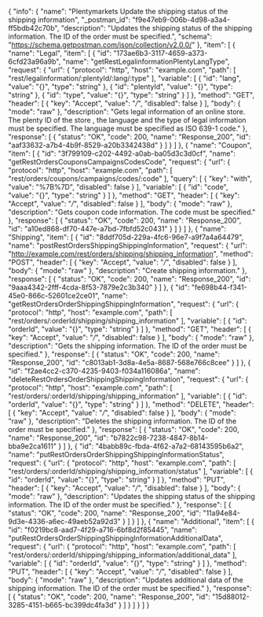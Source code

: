 {
  "info": {
    "name": "Plentymarkets Update the shipping status of the shipping information",
    "_postman_id": "f9e47eb9-006b-4d98-a3a4-ff5bdb42c70b",
    "description": "Updates the shipping status of the shipping information. The ID of the order must be specified.",
    "schema": "https://schema.getpostman.com/json/collection/v2.0.0/"
  },
  "item": [
    {
      "name": "Legal",
      "item": [
        {
          "id": "173ae6b3-3117-4659-a373-6cfd23a96a9b",
          "name": "getRestLegalinformationPlentyLangType",
          "request": {
            "url": {
              "protocol": "http",
              "host": "example.com",
              "path": [
                "rest/legalinformation/:plentyId/:lang/:type"
              ],
              "variable": [
                {
                  "id": "lang",
                  "value": "{}",
                  "type": "string"
                },
                {
                  "id": "plentyId",
                  "value": "{}",
                  "type": "string"
                },
                {
                  "id": "type",
                  "value": "{}",
                  "type": "string"
                }
              ]
            },
            "method": "GET",
            "header": [
              {
                "key": "Accept",
                "value": "*/*",
                "disabled": false
              }
            ],
            "body": {
              "mode": "raw"
            },
            "description": "Gets legal information of an online store. The plenty ID of the store , the language and the type of legal information must be specified. The language must be specified as ISO 639-1 code."
          },
          "response": [
            {
              "status": "OK",
              "code": 200,
              "name": "Response_200",
              "id": "aaf33632-a7b4-4b9f-8529-a20b3342438d"
            }
          ]
        }
      ]
    },
    {
      "name": "Coupon",
      "item": [
        {
          "id": "3f799109-c202-4492-a0ab-ba05d3c3d0cf",
          "name": "getRestOrdersCouponsCampaignsCodesCode",
          "request": {
            "url": {
              "protocol": "http",
              "host": "example.com",
              "path": [
                "rest/orders/coupons/campaigns/codes/:code"
              ],
              "query": [
                {
                  "key": "with",
                  "value": "%7B%7D",
                  "disabled": false
                }
              ],
              "variable": [
                {
                  "id": "code",
                  "value": "{}",
                  "type": "string"
                }
              ]
            },
            "method": "GET",
            "header": [
              {
                "key": "Accept",
                "value": "*/*",
                "disabled": false
              }
            ],
            "body": {
              "mode": "raw"
            },
            "description": "Gets coupon code information. The code must be specified."
          },
          "response": [
            {
              "status": "OK",
              "code": 200,
              "name": "Response_200",
              "id": "a10ed868-df70-447e-a7bd-7fbfd52c0431"
            }
          ]
        }
      ]
    },
    {
      "name": "Shipping",
      "item": [
        {
          "id": "8ddf705d-229a-4fc6-96e7-a9f7a4a64479",
          "name": "postRestOrdersShippingShippingInformation",
          "request": {
            "url": "http://example.com/rest/orders/shipping/shipping_information",
            "method": "POST",
            "header": [
              {
                "key": "Accept",
                "value": "*/*",
                "disabled": false
              }
            ],
            "body": {
              "mode": "raw"
            },
            "description": "Create shipping information."
          },
          "response": [
            {
              "status": "OK",
              "code": 200,
              "name": "Response_200",
              "id": "9aaa4342-2fff-4cda-8f53-7879e2c3b340"
            }
          ]
        },
        {
          "id": "fe698b44-f341-45e0-866c-52601ce2ce01",
          "name": "getRestOrdersOrderShippingShippingInformation",
          "request": {
            "url": {
              "protocol": "http",
              "host": "example.com",
              "path": [
                "rest/orders/:orderId/shipping/shipping_information"
              ],
              "variable": [
                {
                  "id": "orderId",
                  "value": "{}",
                  "type": "string"
                }
              ]
            },
            "method": "GET",
            "header": [
              {
                "key": "Accept",
                "value": "*/*",
                "disabled": false
              }
            ],
            "body": {
              "mode": "raw"
            },
            "description": "Gets the shipping information. The ID of the order must be specified."
          },
          "response": [
            {
              "status": "OK",
              "code": 200,
              "name": "Response_200",
              "id": "c8013ab1-3d8a-4e5a-8687-568e766c8cee"
            }
          ]
        },
        {
          "id": "f2ae4cc2-c370-4235-9403-f034a116086a",
          "name": "deleteRestOrdersOrderShippingShippingInformation",
          "request": {
            "url": {
              "protocol": "http",
              "host": "example.com",
              "path": [
                "rest/orders/:orderId/shipping/shipping_information"
              ],
              "variable": [
                {
                  "id": "orderId",
                  "value": "{}",
                  "type": "string"
                }
              ]
            },
            "method": "DELETE",
            "header": [
              {
                "key": "Accept",
                "value": "*/*",
                "disabled": false
              }
            ],
            "body": {
              "mode": "raw"
            },
            "description": "Deletes the shipping information. The ID of the order must be specified."
          },
          "response": [
            {
              "status": "OK",
              "code": 200,
              "name": "Response_200",
              "id": "b7822c98-7238-4847-8b14-bba9e2ca1611"
            }
          ]
        },
        {
          "id": "4babb89c-fbda-4f62-a7a2-68143595b6a2",
          "name": "putRestOrdersOrderShippingShippingInformationStatus",
          "request": {
            "url": {
              "protocol": "http",
              "host": "example.com",
              "path": [
                "rest/orders/:orderId/shipping/shipping_information/status"
              ],
              "variable": [
                {
                  "id": "orderId",
                  "value": "{}",
                  "type": "string"
                }
              ]
            },
            "method": "PUT",
            "header": [
              {
                "key": "Accept",
                "value": "*/*",
                "disabled": false
              }
            ],
            "body": {
              "mode": "raw"
            },
            "description": "Updates the shipping status of the shipping information. The ID of the order must be specified."
          },
          "response": [
            {
              "status": "OK",
              "code": 200,
              "name": "Response_200",
              "id": "11a94e84-9d3e-4336-a6ec-49aeb52a92d3"
            }
          ]
        }
      ]
    },
    {
      "name": "Additional",
      "item": [
        {
          "id": "f0219bc8-aad7-4f29-a716-6bf8d2f85445",
          "name": "putRestOrdersOrderShippingShippingInformationAdditionalData",
          "request": {
            "url": {
              "protocol": "http",
              "host": "example.com",
              "path": [
                "rest/orders/:orderId/shipping/shipping_information/additional_data"
              ],
              "variable": [
                {
                  "id": "orderId",
                  "value": "{}",
                  "type": "string"
                }
              ]
            },
            "method": "PUT",
            "header": [
              {
                "key": "Accept",
                "value": "*/*",
                "disabled": false
              }
            ],
            "body": {
              "mode": "raw"
            },
            "description": "Updates additional data of the shipping information. The ID of the order must be specified."
          },
          "response": [
            {
              "status": "OK",
              "code": 200,
              "name": "Response_200",
              "id": "15d88012-3285-4151-b665-bc399dc4fa3d"
            }
          ]
        }
      ]
    }
  ]
}